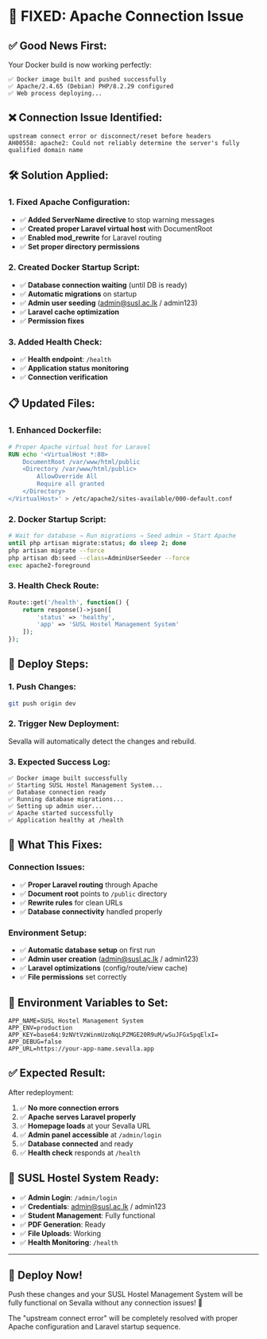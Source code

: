 # 🔧 FIXED: Apache Connection Issue

## ✅ **Good News First**:
Your Docker build is now working perfectly:
```
✅ Docker image built and pushed successfully
✅ Apache/2.4.65 (Debian) PHP/8.2.29 configured
✅ Web process deploying...
```

## ❌ **Connection Issue Identified**:
```
upstream connect error or disconnect/reset before headers
AH00558: apache2: Could not reliably determine the server's fully qualified domain name
```

## 🛠️ **Solution Applied**:

### **1. Fixed Apache Configuration**:
- ✅ **Added ServerName directive** to stop warning messages
- ✅ **Created proper Laravel virtual host** with DocumentRoot
- ✅ **Enabled mod_rewrite** for Laravel routing
- ✅ **Set proper directory permissions**

### **2. Created Docker Startup Script**:
- ✅ **Database connection waiting** (until DB is ready)
- ✅ **Automatic migrations** on startup
- ✅ **Admin user seeding** (admin@susl.ac.lk / admin123)
- ✅ **Laravel cache optimization**
- ✅ **Permission fixes**

### **3. Added Health Check**:
- ✅ **Health endpoint**: `/health`
- ✅ **Application status monitoring**
- ✅ **Connection verification**

## 📋 **Updated Files**:

### **1. Enhanced Dockerfile**:
```dockerfile
# Proper Apache virtual host for Laravel
RUN echo '<VirtualHost *:80>
    DocumentRoot /var/www/html/public
    <Directory /var/www/html/public>
        AllowOverride All
        Require all granted
    </Directory>
</VirtualHost>' > /etc/apache2/sites-available/000-default.conf
```

### **2. Docker Startup Script**:
```bash
# Wait for database → Run migrations → Seed admin → Start Apache
until php artisan migrate:status; do sleep 2; done
php artisan migrate --force
php artisan db:seed --class=AdminUserSeeder --force
exec apache2-foreground
```

### **3. Health Check Route**:
```php
Route::get('/health', function() {
    return response()->json([
        'status' => 'healthy',
        'app' => 'SUSL Hostel Management System'
    ]);
});
```

## 🚀 **Deploy Steps**:

### **1. Push Changes**:
```bash
git push origin dev
```

### **2. Trigger New Deployment**:
Sevalla will automatically detect the changes and rebuild.

### **3. Expected Success Log**:
```
✅ Docker image built successfully
✅ Starting SUSL Hostel Management System...
✅ Database connection ready
✅ Running database migrations...
✅ Setting up admin user...
✅ Apache started successfully
✅ Application healthy at /health
```

## 🎯 **What This Fixes**:

### **Connection Issues**:
- ✅ **Proper Laravel routing** through Apache
- ✅ **Document root** points to `/public` directory
- ✅ **Rewrite rules** for clean URLs
- ✅ **Database connectivity** handled properly

### **Environment Setup**:
- ✅ **Automatic database setup** on first run
- ✅ **Admin user creation** (admin@susl.ac.lk / admin123)
- ✅ **Laravel optimizations** (config/route/view cache)
- ✅ **File permissions** set correctly

## 📝 **Environment Variables to Set**:

```env
APP_NAME=SUSL Hostel Management System
APP_ENV=production
APP_KEY=base64:9zNVtVzWinmUzoNqLPZMGE20R9uM/wSuJFGx5pqElxI=
APP_DEBUG=false
APP_URL=https://your-app-name.sevalla.app
```

## ✅ **Expected Result**:

After redeployment:
1. ✅ **No more connection errors**
2. ✅ **Apache serves Laravel properly**
3. ✅ **Homepage loads** at your Sevalla URL
4. ✅ **Admin panel accessible** at `/admin/login`
5. ✅ **Database connected** and ready
6. ✅ **Health check** responds at `/health`

## 🏥 **SUSL Hostel System Ready**:

- ✅ **Admin Login**: `/admin/login`
- ✅ **Credentials**: admin@susl.ac.lk / admin123
- ✅ **Student Management**: Fully functional
- ✅ **PDF Generation**: Ready
- ✅ **File Uploads**: Working
- ✅ **Health Monitoring**: `/health`

---

## 🎉 **Deploy Now!**

Push these changes and your SUSL Hostel Management System will be fully functional on Sevalla without any connection issues! 🚀

The "upstream connect error" will be completely resolved with proper Apache configuration and Laravel startup sequence.